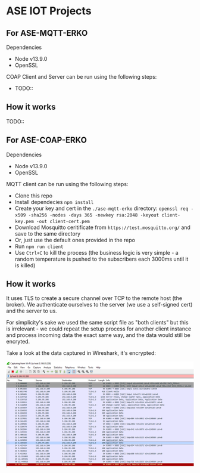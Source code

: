 # ASE IOT Projects

## For ASE-MQTT-ERKO
Dependencies
 - Node v13.9.0
 - OpenSSL

 COAP Client and Server can be run using the following steps:
 - TODO::

## How it works
TODO::

## For ASE-COAP-ERKO
Dependencies
 - Node v13.9.0
 - OpenSSL
 
MQTT client can be run using the following steps:
 - Clone this repo
 - Install dependecies `npm install`
 - Create your key and cert in the `./ase-mqtt-erko` directory: `openssl req -x509 -sha256 -nodes -days 365 -newkey rsa:2048 -keyout client-key.pem -out client-cert.pem`
 - Download Mosquitto ceritificate from `https://test.mosquitto.org/` and save to the same directory
 - Or, just use the default ones provided in the repo
 - Run `npm run client`
 - Use `Ctrl+C` to kill the process (the business logic is very simple - a random temperature is pushed to the subscribers each 3000ms until it is killed)

## How it works
It uses TLS to create a secure channel over TCP to the remote host (the broker). We authenticate ourselves to the server (we use a self-signed cert) and the server to us. 

For simplicity's sake we used the same script file as "both clients" but this is irrelevant - we could repeat the setup process for another client instance and process incoming data the exact same way, and the data would still be encryted. 

Take a look at the data captured in Wireshark, it's encrypted:

![mqtt-encrypted](./media/mqtt-encrypted.PNG)
